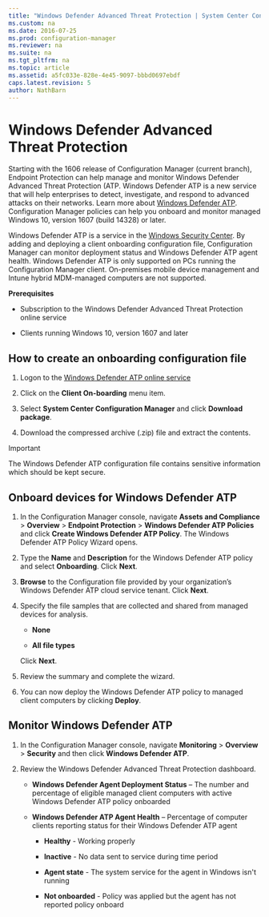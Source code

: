 ```yaml
---
title: "Windows Defender Advanced Threat Protection | System Center Configuration Manager"
ms.custom: na
ms.date: 2016-07-25
ms.prod: configuration-manager
ms.reviewer: na
ms.suite: na
ms.tgt_pltfrm: na
ms.topic: article
ms.assetid: a5fc033e-828e-4e45-9097-bbbd0697ebdf
caps.latest.revision: 5
author: NathBarn
---
```

# Windows Defender Advanced Threat Protection
Starting with the 1606 release of Configuration Manager (current branch), Endpoint Protection can help manage and monitor Windows Defender Advanced Threat Protection (ATP. Windows Defender ATP is a new service that will help enterprises to detect, investigate, and respond to advanced attacks on their networks.  Learn more about [Windows Defender ATP](http://aka.ms/technet-wdatp). Configuration Manager policies can help you onboard and monitor managed Windows 10, version 1607 (build 14328) or later.

Windows Defender ATP is a service in the [Windows Security Center](https://securitycenter.windows.com/). By adding and deploying a client onboarding configuration file, Configuration Manager can monitor deployment status and Windows Defender ATP agent health. Windows Defender ATP is only supported on PCs running the Configuration Manager client. On-premises mobile device management and Intune hybrid MDM-managed computers are not supported.
  
 **Prerequisites**  
  
-   Subscription to the Windows Defender Advanced Threat Protection online service  
  
-   Clients running Windows 10, version 1607 and later  
  
## How to create an onboarding configuration file  
  
 1.  Logon to the [Windows Defender ATP online service](https://securitycenter.windows.com/)   
  
 2.  Click on the **Client On-boarding** menu item.  
  
 3.  Select **System Center Configuration Manager** and click **Download package**.  
  
 4.  Download the compressed archive (.zip) file and extract the contents. 

> [!IMPORTANT]
> The Windows Defender ATP configuration file contains sensitive information which should be kept secure. 

## Onboard devices for Windows Defender ATP  
  
1.  In the Configuration Manager console, navigate **Assets and Compliance** > **Overview** > **Endpoint Protection** > **Windows Defender ATP Policies** and click **Create Windows Defender ATP Policy**. The Windows Defender ATP Policy Wizard opens.  
  
2.  Type the **Name** and **Description** for the Windows Defender ATP policy and select **Onboarding**. Click **Next**.  
  
3.  **Browse** to the Configuration file provided by your organization’s Windows Defender ATP cloud service tenant. Click **Next**.  
  
4.  Specify the file samples that are collected and shared from managed devices for analysis.  
  
    -   **None**   
  
    -   **All file types**  
  
     Click **Next**.  
  
5.  Review the summary and complete the wizard.  
  
6.  You can now deploy the Windows Defender ATP policy to managed client computers by clicking **Deploy**.  
  
## Monitor Windows Defender ATP  
  
1.  In the Configuration Manager console, navigate **Monitoring** > **Overview** > **Security** and then click **Windows Defender ATP**.  
  
2.  Review the Windows Defender Advanced Threat Protection dashboard.  
  
    -   **Windows Defender Agent Deployment Status** – The number and percentage of eligible managed client computers with active Windows Defender ATP policy onboarded  
  
    -   **Windows Defender ATP Agent Health** – Percentage of computer clients reporting status for their Windows Defender ATP agent  
  
        -   **Healthy** - Working properly  
  
        -   **Inactive** - No data sent to service during time period  
  
        -   **Agent state** - The system service for the agent in Windows isn't running  
  
        -   **Not onboarded** - Policy was applied but the agent has not reported policy onboard  